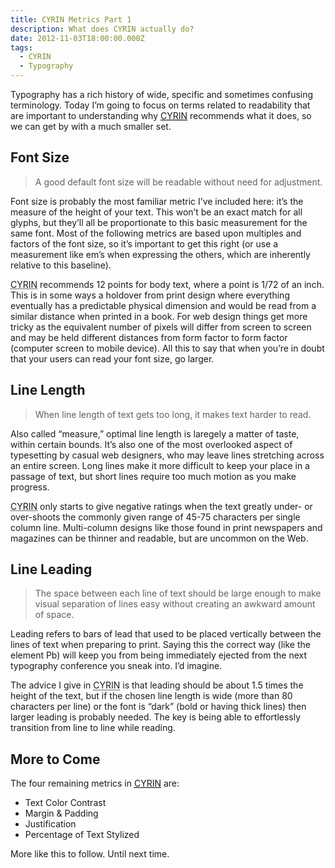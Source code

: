 ```yaml
---
title: CYRIN Metrics Part 1
description: What does CYRIN actually do?
date: 2012-11-03T18:00:00.000Z
tags:
  - CYRIN
  - Typography
---
```


Typography has a rich history of wide, specific and sometimes confusing terminology. Today I&rsquo;m going to focus on terms related to readability that are important to understanding why [<abbr title="Can You Read It Now?">CYRIN</abbr>](http://canyoureaditnow.com) recommends what it does, so we can get by with a much smaller set.

## Font Size
> A good default font size will be readable without need for adjustment.

Font size is probably the most familiar metric I&rsquo;ve included here: it&rsquo;s the measure of the height of your text. This won&rsquo;t be an exact match for all glyphs, but they&rsquo;ll all be proportionate to this basic measurement for the same font. Most of the following metrics are based upon multiples and factors of the font size, so it&rsquo;s important to get this right (or use a measurement like em&rsquo;s when expressing the others, which are inherently relative to this baseline).

<abbr title="Can You Read It Now?">CYRIN</abbr> recommends 12 points for body text, where a point is 1/72 of an inch. This is in some ways a holdover from print design where everything eventually has a predictable physical dimension and would be read from a similar distance when printed in a book. For web design things get more tricky as the equivalent number of pixels will differ from screen to screen and may be held different distances from form factor to form factor (computer screen to mobile device). All this to say that when you&rsquo;re in doubt that your users can read your font size, go larger.

## Line Length

> When line length of text gets too long, it makes text harder to read.

Also called &ldquo;measure,&rdquo; optimal line length is laregely a matter of taste, within certain bounds. It&rsquo;s also one of the most overlooked aspect of typesetting by casual web designers, who may leave lines stretching across an entire screen. Long lines make it more difficult to keep your place in a passage of text, but short lines require too much motion as you make progress.

<abbr title="Can You Read It Now?">CYRIN</abbr> only starts to give negative ratings when the text greatly under- or over-shoots the commonly given range of 45-75 characters per single column line. Multi-column designs like those found in print newspapers and magazines can be thinner and readable, but are uncommon on the Web.

## Line Leading

> The space between each line of text should be large enough to make visual separation of lines easy without creating an awkward amount of space.

Leading refers to bars of lead that used to be placed vertically between the lines of text when preparing to print. Saying this the correct way (like the element Pb) will keep you from being immediately ejected from the next typography conference you sneak into. I&rsquo;d imagine.

The advice I give in <abbr title="Can You Read It Now?">CYRIN</abbr> is that leading should be about 1.5 times the height of the text, but if the chosen line length is wide (more than 80 characters per line) or the font is &ldquo;dark&rdquo; (bold or having thick lines) then larger leading is probably needed. The key is being able to effortlessly transition from line to line while reading.

## More to Come

The four remaining metrics in [<abbr title="Can You Read It Now?">CYRIN</abbr>](http://canyoureaditnow.com) are:

* Text Color Contrast
* Margin & Padding
* Justification
* Percentage of Text Stylized

More like this to follow. Until next time.